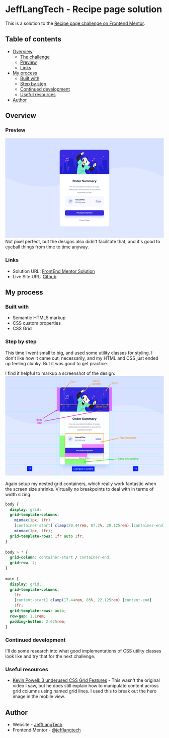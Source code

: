 # JeffLangTech - Recipe page solution

This is a solution to the [Recipe page challenge on Frontend Mentor](https://www.frontendmentor.io/challenges/recipe-page-KiTsR8QQKm). 

## Table of contents

- [Overview](#overview)
  - [The challenge](#the-challenge)
  - [Preview](#preview)
  - [Links](#links)
- [My process](#my-process)
  - [Built with](#built-with)
  - [Step by step](#step-by-step)
  - [Continued development](#continued-development)
  - [Useful resources](#useful-resources)
- [Author](#author)

## Overview

### Preview

![Solution Preview](./preview.png)
Not pixel perfect, but the designs also didn't facilitate that, and it's good to eyeball things from time to time anyway.

### Links

- Solution URL: [FrontEnd Mentor Solution](https://www.frontendmentor.io/solutions/grid-and-flex-combined---built-small-to-large-bwyZBSWBhj)
- Live Site URL: [Github](https://jefflangtech.github.io/order-summary-component/)

## My process

### Built with

- Semantic HTML5 markup
- CSS custom properties
- CSS Grid

### Step by step

This time I went small to big, and used some utility classes for styling. I don't like how it came out, necessarily, and my HTML and CSS just ended up feeling clunky. But it was good to get practice.

I find it helpful to markup a screenshot of the design:
![Preview Markup](./design/desktop-preview-markup.png)


Again setup my nested grid containers, which really work fantastic when the screen size shrinks. Virtually no breakpoints to deal with in terms of width sizing. 

```css
body {
  display: grid;
  grid-template-columns: 
    minmax(1px, 1fr)
    [container-start] clamp(20.44rem, 87.2%, 28.125rem) [container-end]
    minmax(1px, 1fr);
  grid-template-rows: 1fr auto 1fr;
}

body > * {
  grid-column: container-start / container-end;
  grid-row: 2;
}

main {
  display: grid;
  grid-template-columns: 
    1fr 
    [content-start] clamp(17.44rem, 85%, 22.125rem) [content-end]
    1fr;
  grid-template-rows: auto;
  row-gap: 1.1rem;
  padding-bottom: 2.625rem;
}
```

### Continued development

I'll do some research into what good implementations of CSS utility classes look like and try that for the next challenge.

### Useful resources

- [Kevin Powell: 3 underused CSS Grid Features](https://www.youtube.com/watch?v=ciuZJE74wBA) - This wasn't the original video I saw, but he does still explain how to manipulate content across grid columns using named grid lines. I used this to break out the hero image in the mobile view.

## Author

- Website - [JeffLangTech](https://jefflangtech.github.io/)
- Frontend Mentor - [@jefflangtech](https://www.frontendmentor.io/profile/jefflangtech)